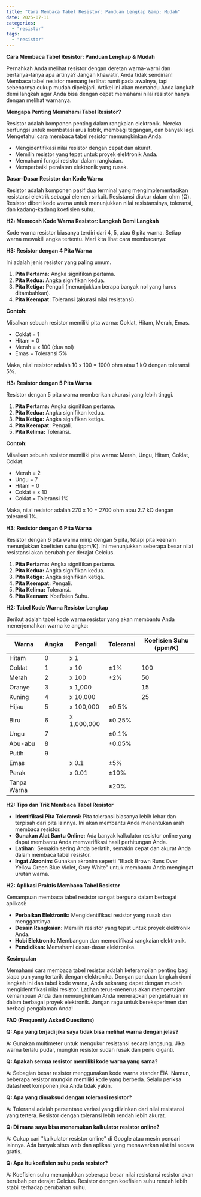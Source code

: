 ```yaml
---
title: "Cara Membaca Tabel Resistor: Panduan Lengkap &amp; Mudah"
date: 2025-07-11
categories: 
  - "resistor"
tags: 
  - "resistor"
---
```


**Cara Membaca Tabel Resistor: Panduan Lengkap & Mudah**

Pernahkah Anda melihat resistor dengan deretan warna-warni dan bertanya-tanya apa artinya? Jangan khawatir, Anda tidak sendirian! Membaca tabel resistor memang terlihat rumit pada awalnya, tapi sebenarnya cukup mudah dipelajari. Artikel ini akan memandu Anda langkah demi langkah agar Anda bisa dengan cepat memahami nilai resistor hanya dengan melihat warnanya.

**Mengapa Penting Memahami Tabel Resistor?**

Resistor adalah komponen penting dalam rangkaian elektronik. Mereka berfungsi untuk membatasi arus listrik, membagi tegangan, dan banyak lagi. Mengetahui cara membaca tabel resistor memungkinkan Anda:

- Mengidentifikasi nilai resistor dengan cepat dan akurat.
- Memilih resistor yang tepat untuk proyek elektronik Anda.
- Memahami fungsi resistor dalam rangkaian.
- Memperbaiki peralatan elektronik yang rusak.

**Dasar-Dasar Resistor dan Kode Warna**

Resistor adalah komponen pasif dua terminal yang mengimplementasikan resistansi elektrik sebagai elemen sirkuit. Resistansi diukur dalam ohm (Ω). Resistor diberi kode warna untuk menunjukkan nilai resistansinya, toleransi, dan kadang-kadang koefisien suhu.

**H2: Memecah Kode Warna Resistor: Langkah Demi Langkah**

Kode warna resistor biasanya terdiri dari 4, 5, atau 6 pita warna. Setiap warna mewakili angka tertentu. Mari kita lihat cara membacanya:

**H3: Resistor dengan 4 Pita Warna**

Ini adalah jenis resistor yang paling umum.

1. **Pita Pertama:** Angka signifikan pertama.
2. **Pita Kedua:** Angka signifikan kedua.
3. **Pita Ketiga:** Pengali (menunjukkan berapa banyak nol yang harus ditambahkan).
4. **Pita Keempat:** Toleransi (akurasi nilai resistansi).

**Contoh:**

Misalkan sebuah resistor memiliki pita warna: Coklat, Hitam, Merah, Emas.

- Coklat = 1
- Hitam = 0
- Merah = x 100 (dua nol)
- Emas = Toleransi 5%

Maka, nilai resistor adalah 10 x 100 = 1000 ohm atau 1 kΩ dengan toleransi 5%.

**H3: Resistor dengan 5 Pita Warna**

Resistor dengan 5 pita warna memberikan akurasi yang lebih tinggi.

1. **Pita Pertama:** Angka signifikan pertama.
2. **Pita Kedua:** Angka signifikan kedua.
3. **Pita Ketiga:** Angka signifikan ketiga.
4. **Pita Keempat:** Pengali.
5. **Pita Kelima:** Toleransi.

**Contoh:**

Misalkan sebuah resistor memiliki pita warna: Merah, Ungu, Hitam, Coklat, Coklat.

- Merah = 2
- Ungu = 7
- Hitam = 0
- Coklat = x 10
- Coklat = Toleransi 1%

Maka, nilai resistor adalah 270 x 10 = 2700 ohm atau 2.7 kΩ dengan toleransi 1%.

**H3: Resistor dengan 6 Pita Warna**

Resistor dengan 6 pita warna mirip dengan 5 pita, tetapi pita keenam menunjukkan koefisien suhu (ppm/K). Ini menunjukkan seberapa besar nilai resistansi akan berubah per derajat Celcius.

1. **Pita Pertama:** Angka signifikan pertama.
2. **Pita Kedua:** Angka signifikan kedua.
3. **Pita Ketiga:** Angka signifikan ketiga.
4. **Pita Keempat:** Pengali.
5. **Pita Kelima:** Toleransi.
6. **Pita Keenam:** Koefisien Suhu.

**H2: Tabel Kode Warna Resistor Lengkap**

Berikut adalah tabel kode warna resistor yang akan membantu Anda menerjemahkan warna ke angka:

| Warna | Angka | Pengali | Toleransi | Koefisien Suhu (ppm/K) |
| --- | --- | --- | --- | --- |
| Hitam | 0 | x 1 |  |  |
| Coklat | 1 | x 10 | ±1% | 100 |
| Merah | 2 | x 100 | ±2% | 50 |
| Oranye | 3 | x 1,000 |  | 15 |
| Kuning | 4 | x 10,000 |  | 25 |
| Hijau | 5 | x 100,000 | ±0.5% |  |
| Biru | 6 | x 1,000,000 | ±0.25% |  |
| Ungu | 7 |  | ±0.1% |  |
| Abu-abu | 8 |  | ±0.05% |  |
| Putih | 9 |  |  |  |
| Emas |  | x 0.1 | ±5% |  |
| Perak |  | x 0.01 | ±10% |  |
| Tanpa Warna |  |  | ±20% |  |

**H2: Tips dan Trik Membaca Tabel Resistor**

- **Identifikasi Pita Toleransi:** Pita toleransi biasanya lebih lebar dan terpisah dari pita lainnya. Ini akan membantu Anda menentukan arah membaca resistor.
- **Gunakan Alat Bantu Online:** Ada banyak kalkulator resistor online yang dapat membantu Anda memverifikasi hasil perhitungan Anda.
- **Latihan:** Semakin sering Anda berlatih, semakin cepat dan akurat Anda dalam membaca tabel resistor.
- **Ingat Akronim:** Gunakan akronim seperti "Black Brown Runs Over Yellow Green Blue Violet, Grey White" untuk membantu Anda mengingat urutan warna.

**H2: Aplikasi Praktis Membaca Tabel Resistor**

Kemampuan membaca tabel resistor sangat berguna dalam berbagai aplikasi:

- **Perbaikan Elektronik:** Mengidentifikasi resistor yang rusak dan menggantinya.
- **Desain Rangkaian:** Memilih resistor yang tepat untuk proyek elektronik Anda.
- **Hobi Elektronik:** Membangun dan memodifikasi rangkaian elektronik.
- **Pendidikan:** Memahami dasar-dasar elektronika.

**Kesimpulan**

Memahami cara membaca tabel resistor adalah keterampilan penting bagi siapa pun yang tertarik dengan elektronika. Dengan panduan langkah demi langkah ini dan tabel kode warna, Anda sekarang dapat dengan mudah mengidentifikasi nilai resistor. Latihan terus-menerus akan mempertajam kemampuan Anda dan memungkinkan Anda menerapkan pengetahuan ini dalam berbagai proyek elektronik. Jangan ragu untuk bereksperimen dan berbagi pengalaman Anda!

**FAQ (Frequently Asked Questions)**

**Q: Apa yang terjadi jika saya tidak bisa melihat warna dengan jelas?**

A: Gunakan multimeter untuk mengukur resistansi secara langsung. Jika warna terlalu pudar, mungkin resistor sudah rusak dan perlu diganti.

**Q: Apakah semua resistor memiliki kode warna yang sama?**

A: Sebagian besar resistor menggunakan kode warna standar EIA. Namun, beberapa resistor mungkin memiliki kode yang berbeda. Selalu periksa datasheet komponen jika Anda tidak yakin.

**Q: Apa yang dimaksud dengan toleransi resistor?**

A: Toleransi adalah persentase variasi yang diizinkan dari nilai resistansi yang tertera. Resistor dengan toleransi lebih rendah lebih akurat.

**Q: Di mana saya bisa menemukan kalkulator resistor online?**

A: Cukup cari "kalkulator resistor online" di Google atau mesin pencari lainnya. Ada banyak situs web dan aplikasi yang menawarkan alat ini secara gratis.

**Q: Apa itu koefisien suhu pada resistor?**

A: Koefisien suhu menunjukkan seberapa besar nilai resistansi resistor akan berubah per derajat Celcius. Resistor dengan koefisien suhu rendah lebih stabil terhadap perubahan suhu.
